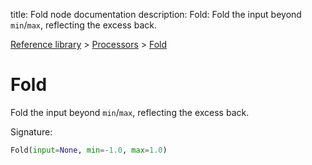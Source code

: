 title: Fold node documentation
description: Fold: Fold the input beyond `min`/`max`, reflecting the excess back.

[Reference library](../../index.md) > [Processors](../index.md) > [Fold](index.md)

# Fold

Fold the input beyond `min`/`max`, reflecting the excess back.

Signature:
```python
Fold(input=None, min=-1.0, max=1.0)
```
